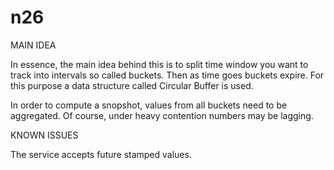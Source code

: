 # n26

MAIN IDEA

In essence, the main idea behind this is to split time window you want to track into intervals so called buckets. Then as time goes buckets expire. For this purpose a data structure called Circular Buffer is used.

In order to compute a snopshot, values from all buckets need to be aggregated. Of course, under heavy contention numbers may be lagging. 

KNOWN ISSUES

The service accepts future stamped values. 
